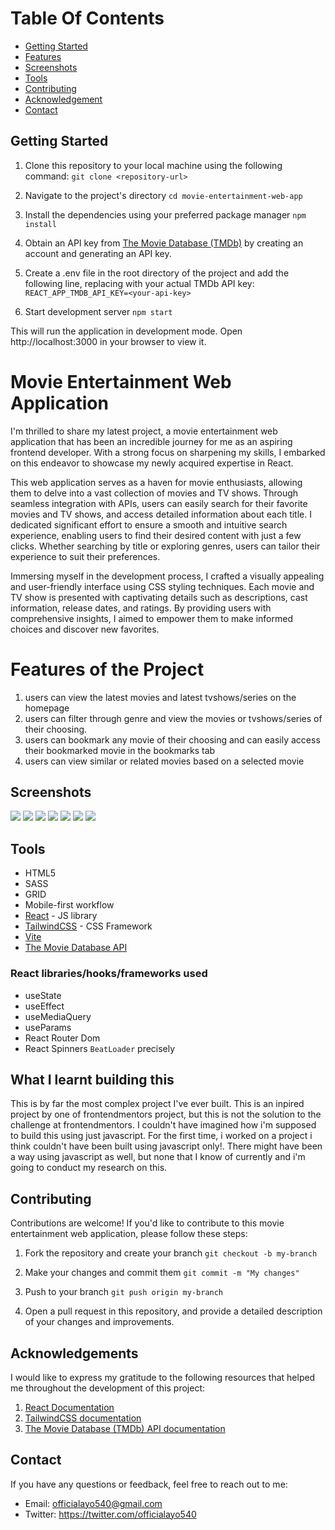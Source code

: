 # Table Of Contents

- [Getting Started](#getting-started)
- [Features](#features-of-the-project)
- [Screenshots](#screenshots)
- [Tools](#tools)
- [Contributing](#contributing)
- [Acknowledgement](#acknowledgements)
- [Contact](#contact)

## Getting Started

1. Clone this repository to your local machine using the following command:
   `git clone <repository-url>`

2. Navigate to the project's directory
   `cd movie-entertainment-web-app`

3. Install the dependencies using your preferred package manager
   `npm install`

4. Obtain an API key from [The Movie Database (TMDb)](themoviedb.org) by creating an account and generating an API key.

5. Create a .env file in the root directory of the project and add the following line, replacing <your-api-key> with your actual TMDb API key:
   `REACT_APP_TMDB_API_KEY=<your-api-key>`

6. Start development server
   `npm start`

This will run the application in development mode. Open http://localhost:3000 in your browser to view it.

# Movie Entertainment Web Application

I'm thrilled to share my latest project, a movie entertainment web application that has been an incredible journey for me as an aspiring frontend developer. With a strong focus on sharpening my skills, I embarked on this endeavor to showcase my newly acquired expertise in React.

This web application serves as a haven for movie enthusiasts, allowing them to delve into a vast collection of movies and TV shows. Through seamless integration with APIs, users can easily search for their favorite movies and TV shows, and access detailed information about each title. I dedicated significant effort to ensure a smooth and intuitive search experience, enabling users to find their desired content with just a few clicks. Whether searching by title or exploring genres, users can tailor their experience to suit their preferences.

Immersing myself in the development process, I crafted a visually appealing and user-friendly interface using CSS styling techniques. Each movie and TV show is presented with captivating details such as descriptions, cast information, release dates, and ratings. By providing users with comprehensive insights, I aimed to empower them to make informed choices and discover new favorites.

# Features of the Project

1. users can view the latest movies and latest tvshows/series on the homepage
2. users can filter through genre and view the movies or tvshows/series of their choosing.
3. users can bookmark any movie of their choosing and can easily access their bookmarked movie in the bookmarks tab
4. users can view similar or related movies based on a selected movie

## Screenshots

![](./Screenshots/Screenshot_29.png)
![](./Screenshots/Screenshot_30.png)
![](./Screenshots/Screenshot_31.png)
![](./Screenshots/Screenshot_32.png)
![](./Screenshots/Screenshot_33.png)
![](./Screenshots/Screenshot_34.png)
![](./Screenshots/Screenshot_35.png)

## Tools

- HTML5
- SASS
- GRID
- Mobile-first workflow
- [React](https://reactjs.org/) - JS library
- [TailwindCSS](https://tailwindcss.com/docs/installation) - CSS Framework
- [Vite](https://vitejs.dev/)
- [The Movie Database API](https://developers.themoviedb.org/3/getting-started/introduction)

### React libraries/hooks/frameworks used

- useState
- useEffect
- useMediaQuery
- useParams
- React Router Dom
- React Spinners `BeatLoader` precisely

## What I learnt building this

This is by far the most complex project I've ever built. This is an inpired project by one of frontendmentors project, but this is not the solution to the challenge at frontendmentors. I couldn't have imagined how i'm supposed to build this using just javascript. For the first time, i worked on a project i think couldn't have been built using javascript only!. There might have been a way using javascript as well, but none that I know of currently and i'm going to conduct my research on this.

## Contributing

Contributions are welcome! If you'd like to contribute to this movie entertainment web application, please follow these steps:

1. Fork the repository and create your branch
   `git checkout -b my-branch`

2. Make your changes and commit them
   `git commit -m "My changes"`

3. Push to your branch
   `git push origin my-branch`

4. Open a pull request in this repository, and provide a detailed description of your changes and improvements.

## Acknowledgements

I would like to express my gratitude to the following resources that helped me throughout the development of this project:

1. [React Documentation](https://react.dev/)
2. [TailwindCSS documentation](https://tailwindcss.com/docs/installation)
3. [The Movie Database (TMDb) API documentation](ttps://developers.themoviedb.org/3/getting-started/introduction)

## Contact

If you have any questions or feedback, feel free to reach out to me:

- Email: officialayo540@gmail.com
- Twitter: https://twitter.com/officialayo540
